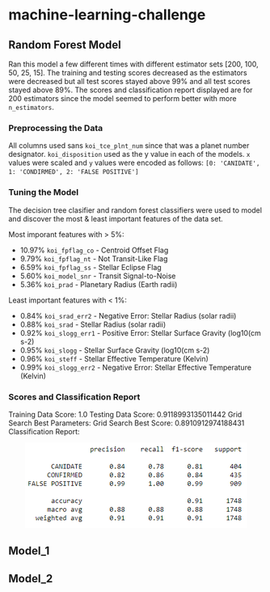 # machine-learning-challenge

## Random Forest Model

Ran this model a few different times with different estimator sets [200, 100, 50, 25, 15]. The training and testing scores decreased as the estimators were decreased but all test scores stayed above 99% and all test scores stayed above 89%. The scores and classification report displayed are for 200 estimators since the model seemed to perform better with more `n_estimators`.

### Preprocessing the Data

All columns used sans `koi_tce_plnt_num` since that was a planet number designator.
`koi_disposition` used as the y value in each of the models.
`x` values were scaled and `y` values were encoded as follows: `[0: 'CANIDATE', 1: 'CONDIRMED', 2: 'FALSE POSITIVE']`

### Tuning the Model

The decision tree clasifier and random forest classifiers were used to model and discover the most & least important features of the data set.

Most imporant features with > 5%:
* 10.97% `koi_fpflag_co` - Centroid Offset Flag
* 9.79% `koi_fpflag_nt` - Not Transit-Like Flag
* 6.59% `koi_fpflag_ss` - Stellar Eclipse Flag
* 5.60% `koi_model_snr` - Transit Signal-to-Noise
* 5.36% `koi_prad` - Planetary Radius (Earth radii)

Least important features with < 1%:
* 0.84% `koi_srad_err2` - Negative Error: Stellar Radius (solar radii)
* 0.88% `koi_srad` - Stellar Radius (solar radii)
* 0.92% `koi_slogg_err1` - Positive Error: Stellar Surface Gravity (log10(cm s-2)
* 0.95% `koi_slogg` - Stellar Surface Gravity (log10(cm s-2)
* 0.96% `koi_steff` - Stellar Effective Temperature (Kelvin)
* 0.99% `koi_slogg_err2` - Negative Error: Stellar Effective Temperature (Kelvin)

### Scores and Classification Report

Training Data Score: 1.0
Testing Data Score: 0.9118993135011442
Grid Search Best Parameters: 
Grid Search Best Score: 0.8910912974188431
Classification Report: 
<p align="center"><img src="https://github.com/meielerol/machine-learning-challenge/blob/main/Images/classificationReport-model_randomForest-200.png" alt="Random Forest Classification Report"></p>

## Model_1



## Model_2

